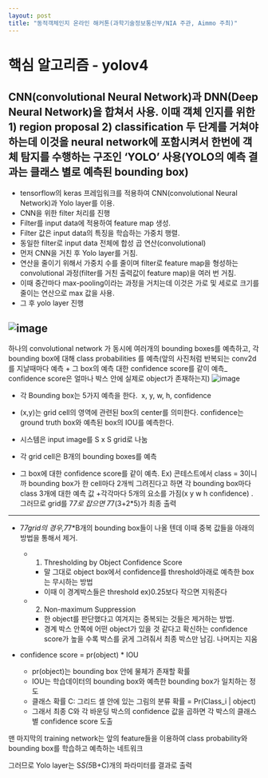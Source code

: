 ```yaml
---
layout: post
title: "동적객체인지 온라인 해커톤(과학기술정보통신부/NIA 주관, Aimmo 주최)"
---
```


# 핵심 알고리즘 - yolov4

CNN(convolutional Neural Network)과 DNN(Deep Neural Network)을 합쳐서 사용. 이때 객체 인지를 위한 1) region proposal 2) classification 두 단계를 거쳐야 하는데 이것을 neural network에 포함시켜서 한번에 객체 탐지를 수행하는 구조인 ‘YOLO’ 사용(YOLO의 예측 결과는 클래스 별로 예측된 bounding box)
---
+ tensorflow의 keras 프레임워크를 적용하여 CNN(convolutional Neural Network)과 Yolo layer를 이용.
+ CNN을 위한 filter 처리를 진행
+ Filter를 input data에 적용하여 feature map 생성.
+ Filter 값은 input data의 특징을 학습하는 가중치 행렬.
+ 동일한 filter로 input data 전체에 합성 곱 연산(convolutional)
+ 먼저 CNN을 거친 후 Yolo layer를 거침. 
+ 연산을 줄이기 위해서 가중치 수를 줄이며 filter로 feature map을 형성하는 convolutional 과정(filter를 거친 출력값이 feature map)을 여러 번 거침. 
+ 이때 중간마다 max-pooling이라는 과정을 거치는데 이것은 가로 및 세로로 크기를 줄이는 연산으로 max 값을 사용.
+ 그 후 yolo layer 진행

![image](https://user-images.githubusercontent.com/79182947/109409279-d942e680-79d4-11eb-977a-4ed8cf6ba292.png)
---
하나의 convolutional network 가 동시에 여러개의 bounding boxes를 예측하고, 각 bounding box에 대해 class probabilities 를 예측(앞의 사진처럼 반복되는 conv2d를 지날때마다 예측 + 그 box의 예측 대한 confidence score를 같이 예측_ confidence score은 얼마나 박스 안에 실제로 object가 존재하는지)
![image](https://user-images.githubusercontent.com/79182947/109409291-f5468800-79d4-11eb-848c-d6c0e13e0ff2.png)

+ 각 Bounding box는 5가지 예측을 한다.  x, y, w, h, confidence
+ (x,y)는 grid cell의 영역에 관련된 box의 center를 의미한다. confidence는 ground truth box와 예측된 box의 IOU를 예측한다.

+ 시스템은 input image를 S x S grid로 나눔
+ 각 grid cell은 B개의 bounding boxes를 예측 
+ 그 box에 대한 confidence score를 같이 예측.
Ex) 콘테스트에서 class = 3이니까 bounding box가 한 cell마다 2개씩 그려진다고 하면 각 bounding box마다 class 3개에 대한 예측 값 +각각마다 5개의 요소를 가짐(x y w h confidence) . 
그러므로 grid를 7*7로 잡으면 7*7(3+2*5)가 최종 출력

---
+ 7*7grid의 경우,7*7*B개의 bounding box들이 나올 텐데 이때 중복 값들을 아래의 방법을 통해서 제거.
  + 1. Thresholding by Object Confidence Score
    + 말 그대로 object box에서 confidence를 threshold아래로 예측한 box는 무시하는 방법 
    + 이때 이 경계박스들은 threshold ex)0.25보다 작으면 지워준다
    
  + 2. Non-maximum Suppression
    + 한 object를 판단했다고 여겨지는 중복되는 것들은 제거하는 방법. 
    + 경계 박스 안쪽에 어떤 object가 있을 것 같다고 확신하는 confidence score가 높을 수록 박스를 굵게 그려줘서 최종 박스만 남김. 나머지는 지움

+ confidence score = pr(object) * IOU
  + pr(object)는 bounding box 안에 물체가 존재할 확률
  + IOU는 학습데이터의 bounding box와 예측한 bounding box가 일치하는 정도
  + 클래스 확률 C: 그리드 셀 안에 있는 그림의 분류 확률 = Pr(Class_i | object)
  + 그래서 최종 C와 각 바운딩 박스의 confidence 값을 곱하면 각 박스의 클래스별 confidence score 도출

맨 마지막의 training network는 앞의 feature들을 이용하여 class probability와 bounding box를 학습하고 예측하는 네트워크

그러므로 Yolo layer는 S*S(5*B+C)개의 파라미터를 결과로 출력






